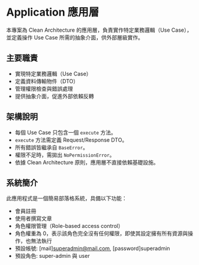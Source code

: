 # Application 應用層

本專案為 Clean Architecture 的應用層，負責實作特定業務邏輯（Use Case），並定義操作 Use Case 所需的抽象介面，供外部層級實作。

## 主要職責

- 實現特定業務邏輯（Use Case）
- 定義資料傳輸物件（DTO）
- 管理權限檢查與錯誤處理
- 提供抽象介面，促進外部依賴反轉

## 架構說明

- 每個 Use Case 只包含一個 `execute` 方法。
- `execute` 方法需定義 Request/Response DTO。
- 所有錯誤皆繼承自 `BaseError`。
- 權限不足時，需拋出 `NoPermissionError`。
- 依據 Clean Architecture 原則，應用層不直接依賴基礎設施。

## 系統簡介

此應用程式是一個簡易部落格系統，具備以下功能：

- 會員註冊
- 使用者撰寫文章
- 角色權限管理（Role-based access control）
- 角色權重為 0，表示該角色完全沒有任何權限，即使其設定擁有所有資源與操作，也無法執行
- 預設帳號: [mail]superadmin@mail.com, [password]superadmin
- 預設角色: super-admin 與 user
